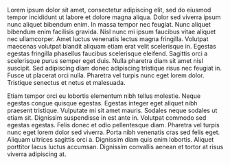 Lorem ipsum dolor sit amet, consectetur adipiscing elit, sed do eiusmod tempor incididunt ut labore et dolore magna aliqua. Dolor sed viverra ipsum nunc aliquet bibendum enim. 
In massa tempor nec feugiat. Nunc aliquet bibendum enim facilisis gravida. 
Nisl nunc mi ipsum faucibus vitae aliquet nec ullamcorper. Amet luctus venenatis lectus magna fringilla. 
Volutpat maecenas volutpat blandit aliquam etiam erat velit scelerisque in. Egestas egestas fringilla phasellus faucibus scelerisque eleifend. Sagittis orci a scelerisque purus semper eget duis. Nulla pharetra diam sit amet nisl suscipit. 
Sed adipiscing diam donec adipiscing tristique risus nec feugiat in. Fusce ut placerat orci nulla. Pharetra vel turpis nunc eget lorem dolor. Tristique senectus et netus et malesuada.

Etiam tempor orci eu lobortis elementum nibh tellus molestie. 
Neque egestas congue quisque egestas. Egestas integer eget aliquet nibh praesent tristique. 
Vulputate mi sit amet mauris. Sodales neque sodales ut etiam sit. Dignissim suspendisse in est ante in.
Volutpat commodo sed egestas egestas. Felis donec et odio pellentesque diam. Pharetra vel turpis nunc eget lorem dolor sed viverra. 
Porta nibh venenatis cras sed felis eget. Aliquam ultrices sagittis orci a. Dignissim diam quis enim lobortis. Aliquet porttitor lacus luctus accumsan. Dignissim convallis aenean et tortor at risus viverra adipiscing at.
